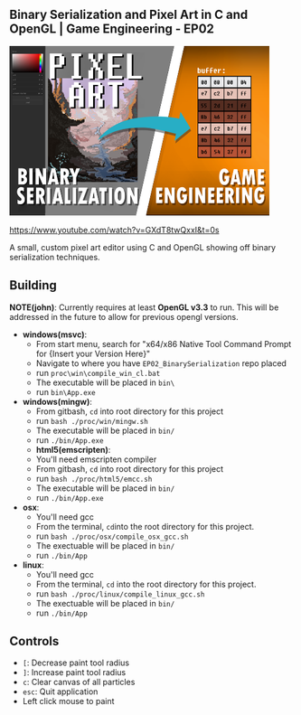 ## Binary Serialization and Pixel Art in C and OpenGL | Game Engineering - EP02

<p align="left">
  <img width="460" height="300" src="vid_thumb.png">
</p>

https://www.youtube.com/watch?v=GXdT8twQxxI&t=0s

A small, custom pixel art editor using C and OpenGL showing off binary serialization techniques. 

## Building

**NOTE(john)**: Currently requires at least **OpenGL v3.3** to run. This will be addressed in the future to allow for 
          previous opengl versions. 

  - **windows(msvc)**:
    - From start menu, search for "x64/x86 Native Tool Command Prompt for {Insert your Version Here}"
    - Navigate to where you have `EP02_BinarySerialization` repo placed
    - run `proc\win\compile_win_cl.bat`
    - The executable will be placed in `bin\`
    - run `bin\App.exe`
  - **windows(mingw)**:
    - From gitbash, `cd` into root directory for this project
    - run `bash ./proc/win/mingw.sh`
    - The executable will be placed in `bin/`
    - run `./bin/App.exe`
    - **html5(emscripten)**:
    - You'll need emscripten compiler
    - From gitbash, `cd` into root directory for this project
    - run `bash ./proc/html5/emcc.sh`
    - The executable will be placed in `bin/`
    - run `./bin/App.exe`
  - **osx**:
    - You'll need gcc
    - From the terminal, `cd`into the root directory for this project.
    - run `bash ./proc/osx/compile_osx_gcc.sh`
    - The exectuable will be placed in `bin/`
    - run `./bin/App`
  - **linux**: 
    - You'll need gcc
    - From the terminal, `cd` into the root directory for this project.
    - run `bash ./proc/linux/compile_linux_gcc.sh`
    - The exectuable will be placed in `bin/`
    - run `./bin/App`

## Controls
  - `[`: Decrease paint tool radius
  - `]`: Increase paint tool radius
  - `c`: Clear canvas of all particles
  - `esc`: Quit application
  - Left click mouse to paint


